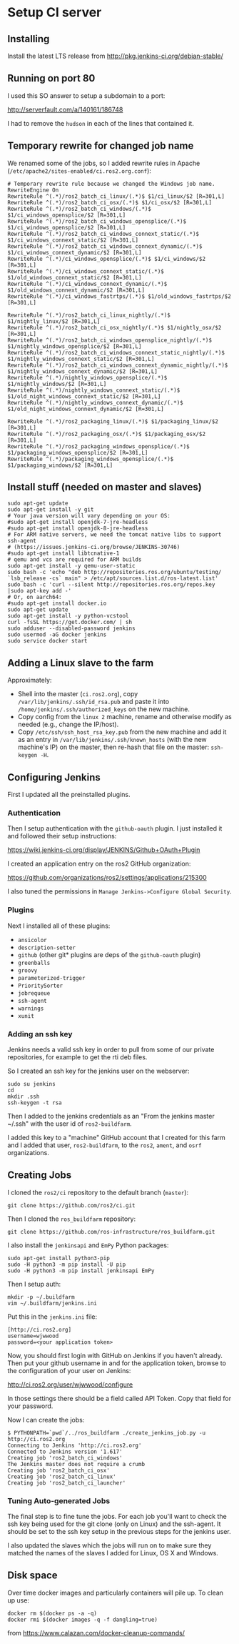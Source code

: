 # Setup CI server

## Installing

Install the latest LTS release from http://pkg.jenkins-ci.org/debian-stable/

## Running on port 80

I used this SO answer to setup a subdomain to a port:

http://serverfault.com/a/140161/186748

I had to remove the `hudson` in each of the lines that contained it.

## Temporary rewrite for changed job name

We renamed some of the jobs, so I added rewrite rules in Apache (`/etc/apache2/sites-enabled/ci.ros2.org.conf`):

```
# Temporary rewrite rule because we changed the Windows job name.
RewriteEngine On
RewriteRule ^(.*)/ros2_batch_ci_linux/(.*)$ $1/ci_linux/$2 [R=301,L]
RewriteRule ^(.*)/ros2_batch_ci_osx/(.*)$ $1/ci_osx/$2 [R=301,L]
RewriteRule ^(.*)/ros2_batch_ci_windows/(.*)$ $1/ci_windows_opensplice/$2 [R=301,L]
RewriteRule ^(.*)/ros2_batch_ci_windows_opensplice/(.*)$ $1/ci_windows_opensplice/$2 [R=301,L]
RewriteRule ^(.*)/ros2_batch_ci_windows_connext_static/(.*)$ $1/ci_windows_connext_static/$2 [R=301,L]
RewriteRule ^(.*)/ros2_batch_ci_windows_connext_dynamic/(.*)$ $1/ci_windows_connext_dynamic/$2 [R=301,L]
RewriteRule ^(.*)/ci_windows_opensplice/(.*)$ $1/ci_windows/$2 [R=301,L]
RewriteRule ^(.*)/ci_windows_connext_static/(.*)$ $1/old_windows_connext_static/$2 [R=301,L]
RewriteRule ^(.*)/ci_windows_connext_dynamic/(.*)$ $1/old_windows_connext_dynamic/$2 [R=301,L]
RewriteRule ^(.*)/ci_windows_fastrtps/(.*)$ $1/old_windows_fastrtps/$2 [R=301,L]

RewriteRule ^(.*)/ros2_batch_ci_linux_nightly/(.*)$ $1/nightly_linux/$2 [R=301,L]
RewriteRule ^(.*)/ros2_batch_ci_osx_nightly/(.*)$ $1/nightly_osx/$2 [R=301,L]
RewriteRule ^(.*)/ros2_batch_ci_windows_opensplice_nightly/(.*)$ $1/nightly_windows_opensplice/$2 [R=301,L]
RewriteRule ^(.*)/ros2_batch_ci_windows_connext_static_nightly/(.*)$ $1/nightly_windows_connext_static/$2 [R=301,L]
RewriteRule ^(.*)/ros2_batch_ci_windows_connext_dynamic_nightly/(.*)$ $1/nightly_windows_connext_dynamic/$2 [R=301,L]
RewriteRule ^(.*)/nightly_windows_opensplice/(.*)$ $1/nightly_windows/$2 [R=301,L]
RewriteRule ^(.*)/nightly_windows_connext_static/(.*)$ $1/old_night_windows_connext_static/$2 [R=301,L]
RewriteRule ^(.*)/nightly_windows_connext_dynamic/(.*)$ $1/old_night_windows_connext_dynamic/$2 [R=301,L]

RewriteRule ^(.*)/ros2_packaging_linux/(.*)$ $1/packaging_linux/$2 [R=301,L]
RewriteRule ^(.*)/ros2_packaging_osx/(.*)$ $1/packaging_osx/$2 [R=301,L]
RewriteRule ^(.*)/ros2_packaging_windows_opensplice/(.*)$ $1/packaging_windows_opensplice/$2 [R=301,L]
RewriteRule ^(.*)/packaging_windows_opensplice/(.*)$ $1/packaging_windows/$2 [R=301,L]
```

## Install stuff (needed on master and slaves)

```
sudo apt-get update
sudo apt-get install -y git
# Your java version will vary depending on your OS:
#sudo apt-get install openjdk-7-jre-headless
#sudo apt-get install openjdk-8-jre-headless
# For ARM native servers, we need the tomcat native libs to support ssh-agent
# (https://issues.jenkins-ci.org/browse/JENKINS-30746)
#sudo apt-get install libtcnative-1
# qemu and vcs are required for ARM builds
sudo apt-get install -y qemu-user-static
sudo bash -c 'echo "deb http://repositories.ros.org/ubuntu/testing/ `lsb_release -cs` main" > /etc/apt/sources.list.d/ros-latest.list'
sudo bash -c 'curl --silent http://repositories.ros.org/repos.key |sudo apt-key add -'
# Or, on aarch64:
#sudo apt-get install docker.io
sudo apt-get update
sudo apt-get install -y python-vcstool
curl -fsSL https://get.docker.com/ | sh
sudo adduser --disabled-password jenkins
sudo usermod -aG docker jenkins
sudo service docker start
```

## Adding a Linux slave to the farm
Approximately:

* Shell into the master (`ci.ros2.org`), copy `/var/lib/jenkins/.ssh/id_rsa.pub` and paste it into `/home/jenkins/.ssh/authorized_keys` on the new machine.
* Copy config from the `linux 2` machine, rename and otherwise modify as needed (e.g., change the IP/host).
* Copy `/etc/ssh/ssh_host_rsa_key.pub` from the new machine and add it as an entry in `/var/lib/jenkins/.ssh/known_hosts` (with the new machine's IP) on the master, then re-hash that file on the master: `ssh-keygen -H`.

## Configuring Jenkins

First I updated all the preinstalled  plugins.

### Authentication

Then I setup authentication with the `github-oauth` plugin.
I just installed it and followed their setup instructions:

https://wiki.jenkins-ci.org/display/JENKINS/Github+OAuth+Plugin

I created an application entry on the ros2 GitHub organization:

https://github.com/organizations/ros2/settings/applications/215300

I also tuned the permissions in `Manage Jenkins->Configure Global Security`.

### Plugins

Next I installed all of these plugins:

- `ansicolor`
- `description-setter`
- `github` (other git* plugins are deps of the `github-oauth` plugin)
- `greenballs`
- `groovy`
- `parameterized-trigger`
- `PrioritySorter`
- `jobrequeue`
- `ssh-agent`
- `warnings`
- `xunit`

### Adding an ssh key

Jenkins needs a valid ssh key in order to pull from some of our private repositories, for example to get the rti deb files.

So I created an ssh key for the jenkins user on the webserver:

```
sudo su jenkins
cd
mkdir .ssh
ssh-keygen -t rsa
```

Then I added to the jenkins credentials as an "From the jenkins master ~/.ssh" with the user id of `ros2-buildfarm`.

I added this key to a "machine" GitHub account that I created for this farm and I added that user, `ros2-buildfarm`, to the `ros2`, `ament`, and `osrf` organizations.

## Creating Jobs

I cloned the `ros2/ci` repository to the default branch (`master`):

```
git clone https://github.com/ros2/ci.git
```

Then I cloned the `ros_buildfarm` repository:

```
git clone https://github.com/ros-infrastructure/ros_buildfarm.git
```

I also install the `jenkinsapi` and `EmPy` Python packages:

```
sudo apt-get install python3-pip
sudo -H python3 -m pip install -U pip
sudo -H python3 -m pip install jenkinsapi EmPy
```

Then I setup auth:

```
mkdir -p ~/.buildfarm
vim ~/.buildfarm/jenkins.ini
```

Put this in the `jenkins.ini` file:

```
[http://ci.ros2.org]
username=wjwwood
password=<your application token>
```

Now, you should first login with GitHub on Jenkins if you haven't already.
Then put your github username in and for the application token, browse to the configuration of your user on Jenkins:

http://ci.ros2.org/user/wjwwood/configure

In those settings there should be a field called API Token.
Copy that field for your password.

Now I can create the jobs:

```
$ PYTHONPATH=`pwd`/../ros_buildfarm ./create_jenkins_job.py -u http://ci.ros2.org
Connecting to Jenkins 'http://ci.ros2.org'
Connected to Jenkins version '1.617'
Creating job 'ros2_batch_ci_windows'
The Jenkins master does not require a crumb
Creating job 'ros2_batch_ci_osx'
Creating job 'ros2_batch_ci_linux'
Creating job 'ros2_batch_ci_launcher'
```

### Tuning Auto-generated Jobs

The final step is to fine tune the jobs.
For each job you'll want to check the ssh key being used for the git clone (only on Linux) and the ssh-agent.
It should be set to the ssh key setup in the previous steps for the jenkins user.

I also updated the slaves which the jobs will run on to make sure they matched the names of the slaves I added for Linux, OS X and Windows.

## Disk space

Over time docker images and particularly containers will pile up.
To clean up use:

```
docker rm $(docker ps -a -q)
docker rmi $(docker images -q -f dangling=true)
```

from https://www.calazan.com/docker-cleanup-commands/
